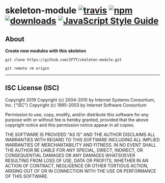 # skeleton-module [![travis][travis-image]][travis-url] [![npm][npm-image]][npm-url] [![downloads][downloads-image]][downloads-url] [![JavaScript Style Guide](https://img.shields.io/badge/code_style-standard-brightgreen.svg)](https://standardjs.com)

[travis-image]: https://travis-ci.org/iftt/skeleton-module.svg?branch=master
[travis-url]: https://travis-ci.org/iftt/skeleton-module
[npm-image]: https://img.shields.io/npm/v/@iftt/skeleton-module.svg
[npm-url]: https://npmjs.org/package/@iftt/skeleton-module
[downloads-image]: https://img.shields.io/npm/dm/@iftt/skeleton-module.svg
[downloads-url]: https://www.npmjs.com/package/@iftt/skeleton-module

## About

**Create new modules with this skeleton**

`git clone https://github.com/IFTT/skeleton-module.git`

`git remote rm origin`

---

## ISC License (ISC)

Copyright 2019 <IFTT>
Copyright (c) 2004-2010 by Internet Systems Consortium, Inc. ("ISC")
Copyright (c) 1995-2003 by Internet Software Consortium


Permission to use, copy, modify, and/or distribute this software for any purpose with or without fee is hereby granted, provided that the above copyright notice and this permission notice appear in all copies.

THE SOFTWARE IS PROVIDED "AS IS" AND THE AUTHOR DISCLAIMS ALL WARRANTIES WITH REGARD TO THIS SOFTWARE INCLUDING ALL IMPLIED WARRANTIES OF MERCHANTABILITY AND FITNESS. IN NO EVENT SHALL THE AUTHOR BE LIABLE FOR ANY SPECIAL, DIRECT, INDIRECT, OR CONSEQUENTIAL DAMAGES OR ANY DAMAGES WHATSOEVER RESULTING FROM LOSS OF USE, DATA OR PROFITS, WHETHER IN AN ACTION OF CONTRACT, NEGLIGENCE OR OTHER TORTIOUS ACTION, ARISING OUT OF OR IN CONNECTION WITH THE USE OR PERFORMANCE OF THIS SOFTWARE.
